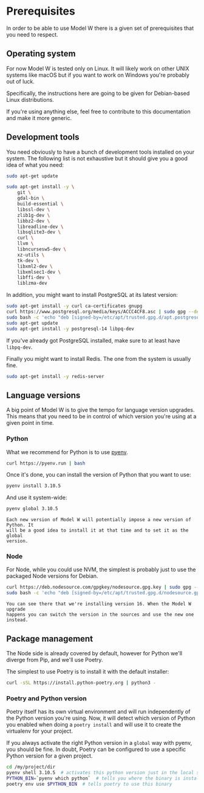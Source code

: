 # Prerequisites

In order to be able to use Model W there is a given set of prerequisites that
you need to respect.

## Operating system

For now Model W is tested only on Linux. It will likely work on other UNIX
systems like macOS but if you want to work on Windows you're probably out of
luck.

Specifically, the instructions here are going to be given for Debian-based Linux
distributions.

If you're using anything else, feel free to contribute to this documentation and
make it more generic.

## Development tools

You need obviously to have a bunch of development tools installed on your
system. The following list is not exhaustive but it should give you a good idea
of what you need:

```bash
sudo apt-get update

sudo apt-get install -y \
    git \
    gdal-bin \
    build-essential \
    libssl-dev \
    zlib1g-dev \
    libbz2-dev \
    libreadline-dev \
    libsqlite3-dev \
    curl \
    llvm \
    libncursesw5-dev \
    xz-utils \
    tk-dev \
    libxml2-dev \
    libxmlsec1-dev \
    libffi-dev \
    liblzma-dev
```

In addition, you might want to install PostgreSQL at its latest version:

```bash
sudo apt-get install -y curl ca-certificates gnupg
curl https://www.postgresql.org/media/keys/ACCC4CF8.asc | sudo gpg --dearmor --output /etc/apt/trusted.gpg.d/apt.postgresql.org.gpg
sudo bash -c 'echo "deb [signed-by=/etc/apt/trusted.gpg.d/apt.postgresql.org.gpg] http://apt.postgresql.org/pub/repos/apt $(lsb_release -cs)-pgdg main" > /etc/apt/sources.list.d/pgdg.list'
sudo apt-get update
sudo apt-get install -y postgresql-14 libpq-dev
```

If you've already got PostgreSQL installed, make sure to at least have
`libpq-dev`.

Finally you might want to install Redis. The one from the system is usually
fine.

```bash
sudo apt-get install -y redis-server
```

## Language versions

A big point of Model W is to give the tempo for language version upgrades. This
means that you need to be in control of which version you're using at a given
point in time.

### Python

What we recommend for Python is to use [pyenv](https://github.com/pyenv/pyenv).

```bash
curl https://pyenv.run | bash
```

Once it's done, you can install the version of Python that you want to use:

```bash
pyenv install 3.10.5
```

And use it system-wide:

```bash
pyenv global 3.10.5
```

```{note}
Each new version of Model W will potentially impose a new version of Python. It
will be a good idea to install it at that time and to set it as the global
version.
```

### Node

For Node, while you could use NVM, the simplest is probably just to use the
packaged Node versions for Debian.

```bash
curl https://deb.nodesource.com/gpgkey/nodesource.gpg.key | sudo gpg --dearmor --output /etc/apt/trusted.gpg.d/nodesource.gpg
sudo bash -c 'echo "deb [signed-by=/etc/apt/trusted.gpg.d/nodesource.gpg] https://deb.nodesource.com/node_16.x $(lsb_release -cs) main" > /etc/apt/sources.list.d/pgdg.list'
```

```{note}
You can see there that we're installing version 16. When the Model W upgrade
happens you can switch the version in the sources and use the new one instead.
```

## Package management

The Node side is already covered by default, however for Python we'll diverge
from Pip, and we'll use Poetry.

The simplest to use Poetry is to install it with the default installer:

```bash
curl -sSL https://install.python-poetry.org | python3 -
```

### Poetry and Python version

Poetry itself has its own virtual environment and will run independently of the
Python version you're using. Now, it will detect which version of Python you
enabled when doing a `poetry install` and will use it to create the virtualenv
for your project.

If you always activate the right Python version in a `global` way with pyenv,
you should be fine. In doubt, Poetry can be configured to use a specific Python
version for a given project.

```bash
cd /my/project/dir
pyenv shell 3.10.5  # activates this python version just in the local shell
PYTHON_BIN=`pyenv which python`  # tells you where the binary is installed
poetry env use $PYTHON_BIN  # tells poetry to use this binary
```
